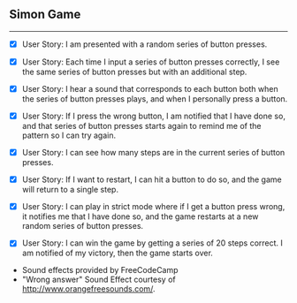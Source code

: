 ## Simon Game
******

* [X] User Story: I am presented with a random series of button presses.

* [X] User Story: Each time I input a series of button presses correctly, I see the same series of button presses but with an additional step.

* [X] User Story: I hear a sound that corresponds to each button both when the series of button presses plays, and when I personally press a button.

* [X] User Story: If I press the wrong button, I am notified that I have done so, and that series of button presses starts again to remind me of the pattern so I can try again.

* [X] User Story: I can see how many steps are in the current series of button presses.

* [X] User Story: If I want to restart, I can hit a button to do so, and the game will return to a single step.

* [X] User Story: I can play in strict mode where if I get a button press wrong, it notifies me that I have done so, and the game restarts at a new random series of button presses.

* [X] User Story: I can win the game by getting a series of 20 steps correct. I am notified of my victory, then the game starts over.

- Sound effects provided by FreeCodeCamp
- "Wrong answer" Sound Effect courtesy of http://www.orangefreesounds.com/.